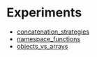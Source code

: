 # Experiments

- [concatenation_strategies](./concatenation_strategies/concatenation_strategies.md)
- [namespace_functions](./namespace_functions/namespace_functions.md)
- [objects_vs_arrays](./objects_vs_arrays/objects_vs_arrays.md)
